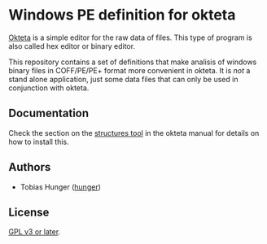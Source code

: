 Windows PE definition for okteta
================================

[Okteta](http://utils.kde.org/projects/okteta/) is a simple editor for the raw data of files.
This type of program is also called hex editor or binary editor.

This repository contains a set of definitions that make analisis of windows binary files in
COFF/PE/PE+ format more convenient in okteta. It is _not_ a stand alone application, just
some data files that can only be used in conjunction with okteta.

## Documentation

Check the section on the [structures tool](http://docs.kde.org/stable/en/kdesdk/okteta/tools-structures.html)
in the okteta manual for details on how to install this.


## Authors

- Tobias Hunger ([hunger](https://github.com/hunger))

## License

[GPL v3 or later](http://www.gnu.org/licenses/gpl.html).
